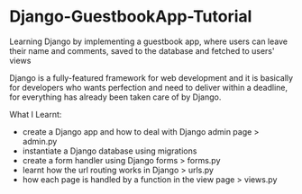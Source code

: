 # Django-GuestbookApp-Tutorial
Learning Django by implementing a guestbook app, where users can leave their name and comments, saved to the database and fetched to users' views

Django is a fully-featured framework for web development and it is basically for developers who wants perfection and need to deliver within a deadline, for everything has already been taken care of by Django.

What I Learnt:
- create a Django app and how to deal with Django admin page > admin.py
- instantiate a Django database using migrations
- create a form handler using Django forms > forms.py
- learnt how the url routing works in Django > urls.py
- how each page is handled by a function in the view page > views.py
